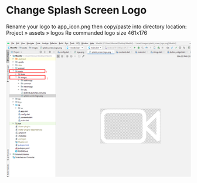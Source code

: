 # Change Splash Screen Logo


Rename your logo to app_icon.png then copy/paste into directory location: Project » assets » logos
Re commanded logo size 461x176


![FacultyLMS](../assets/faculty/change-splash-logo.png)
